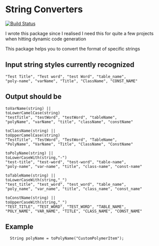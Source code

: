 # String Converters

[![Build Status](https://travis-ci.org/dart-league/string_converters.svg?branch=master)](https://travis-ci.org/dart-league/string_converters)

I wrote this package since I realised 
I need this for quite a few projects when hitting dynamic code generation

This package helps you to convert the format of specific strings  

## Input string styles currently recognized


    "Test Title", "Test word", "test Word", "table_name", 
    "poly-name", "varName", "Title", "ClassName", "CONST_NAME"


## Output should be

    toVarName(string) ||
    toLowerCamelCase(string)
    "testTitle", "testWord", "testWord", "tableName", 
    "polyName", "varName", "title", "className", "constName"

    toClassName(string) ||
    toUpperCamelCase(string)
    "TestTitle", "TestWord", "TestWord", "TableName", 
    "PolyName", "VarName", "Title", "ClassName", "ConstName"

    toPolyName(string) || 
    toLowerCaseWith(string,"-")
    "test-title", "test-word", "test-word", "table-name", 
    "poly-name", "var-name", "title", "class-name", "const-name"

    toTableName(string) ||
    toLowerCaseWith(string,"_")
    "test_title", "test_word", "test_word", "table_name", 
    "poly_name", "var_name", "title", "class_name", "const_name"
 
    toConstName(string) ||
    toUpperCaseWith(string,"_")
    "TEST_TITLE", "TEST_WORD", "TEST_WORD", "TABLE_NAME", 
    "POLY_NAME", "VAR_NAME", "TITLE", "CLASS_NAME", "CONST_NAME"
 
## Example

      String polyName = toPolyName("CustomPolymerItem");
